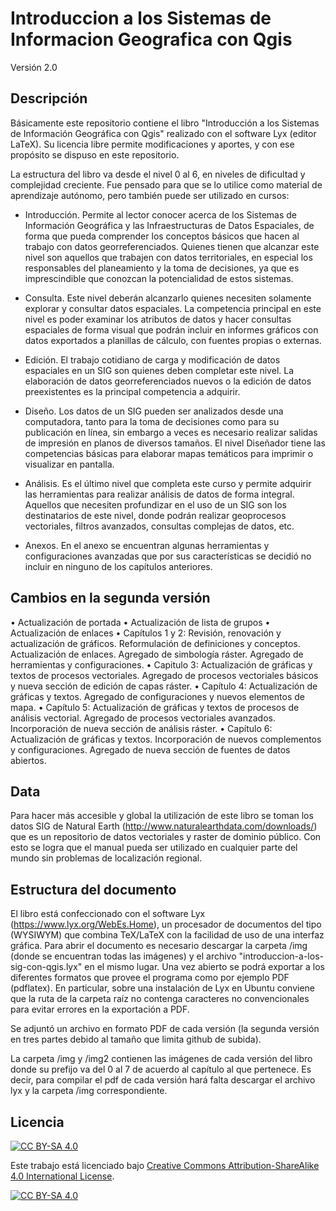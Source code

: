 # Introduccion a los Sistemas de Informacion Geografica con Qgis

Versión 2.0

## Descripción

Básicamente este repositorio contiene el libro "Introducción a los Sistemas de Información Geográfica con Qgis" realizado con el software Lyx (editor LaTeX). Su licencia libre permite modificaciones y aportes, y con ese propósito se dispuso en este repositorio.

La estructura del libro va desde el nivel 0 al 6, en niveles de dificultad y complejidad creciente. Fue pensado para que se lo utilice como material de aprendizaje autónomo, pero también puede ser utilizado en cursos:

- Introducción. Permite al lector conocer acerca de los Sistemas de Información Geográfica y las Infraestructuras de Datos Espaciales, de forma que pueda comprender los conceptos básicos que hacen al trabajo con datos georreferenciados. Quienes tienen que alcanzar este nivel son aquellos que trabajen con datos territoriales, en especial los responsables del planeamiento y la toma de decisiones, ya que es imprescindible que conozcan la potencialidad de estos sistemas.

- Consulta. Este nivel deberán alcanzarlo quienes necesiten solamente explorar y consultar datos espaciales. La competencia principal en este nivel es poder examinar los atributos de datos y hacer consultas espaciales de forma visual que podrán incluir en informes gráficos con datos exportados a planillas de cálculo, con fuentes propias o externas.

- Edición. El trabajo cotidiano de carga y modificación de datos espaciales en un SIG son quienes deben completar este nivel. La elaboración de datos georreferenciados nuevos o la edición de datos preexistentes es la principal competencia a adquirir.

- Diseño. Los datos de un SIG pueden ser analizados desde una computadora, tanto para la toma de decisiones como para su publicación en línea, sin embargo a veces es necesario realizar salidas de impresión en planos de diversos tamaños. El nivel Diseñador tiene las competencias básicas para elaborar mapas temáticos para imprimir o visualizar en pantalla.

- Análisis. Es el último nivel que completa este curso y permite adquirir las herramientas para realizar análisis de datos de forma integral. Aquellos que necesiten profundizar en el uso de un SIG son los destinatarios de este nivel, donde podrán realizar geoprocesos vectoriales, filtros avanzados, consultas complejas de datos, etc.

- Anexos. En el anexo se encuentran algunas herramientas y configuraciones avanzadas que por sus características se decidió no incluir en ninguno de los capítulos anteriores.

## Cambios en la segunda versión

• Actualización de portada
• Actualización de lista de grupos
• Actualización de enlaces
• Capítulos 1 y 2: Revisión, renovación y actualización de gráficos. Reformulación de definiciones y conceptos. Actualización de enlaces. Agregado de simbología ráster. Agregado de herramientas y configuraciones.
• Capitulo 3: Actualización de gráficas y textos de procesos vectoriales. Agregado de procesos vectoriales básicos y nueva sección de edición de capas ráster.
• Capítulo 4: Actualización de gráficas y textos. Agregado de configuraciones y nuevos elementos de mapa.
• Capítulo 5: Actualización de gráficas y textos de procesos de análisis vectorial. Agregado de procesos vectoriales avanzados. Incorporación de nueva sección de análisis ráster.
• Capítulo 6: Actualización de gráficas y textos. Incorporación de nuevos complementos y configuraciones. Agregado de nueva sección de fuentes de datos abiertos.

## Data

Para hacer más accesible y global la utilización de este libro se toman los datos SIG de Natural Earth (http://www.naturalearthdata.com/downloads/) que es un repositorio de datos vectoriales y raster de dominio público. Con esto se logra que el manual pueda ser utilizado en cualquier parte del mundo sin problemas
de localización regional.

## Estructura del documento

El libro está confeccionado con el software Lyx (https://www.lyx.org/WebEs.Home), un procesador de documentos del tipo (WYSIWYM) que combina TeX/LaTeX con la facilidad de uso de una interfaz gráfica. Para abrir el documento es necesario descargar la carpeta /img (donde se encuentran todas las imágenes) y el archivo "introduccion-a-los-sig-con-qgis.lyx" en el mismo lugar. Una vez abierto se podrá exportar a los diferentes formatos que provee el programa como por ejemplo PDF (pdflatex). En particular, sobre una instalación de Lyx en Ubuntu conviene que la ruta de la carpeta raíz no contenga caracteres no convencionales para evitar errores en la exportación a PDF.

Se adjuntó un archivo en formato PDF de cada versión (la segunda versión en tres partes debido al tamaño que limita github de subida).

La carpeta /img y /img2 contienen las imágenes de cada versión del libro donde su prefijo va del 0 al 7 de acuerdo al capítulo al que pertenece. Es decir, para compilar el pdf de cada versión hará falta descargar el archivo lyx y la carpeta /img correspondiente.

## Licencia

[![CC BY-SA 4.0][cc-by-sa-shield]][cc-by-sa]

Este trabajo está licenciado bajo
[Creative Commons Attribution-ShareAlike 4.0 International License][cc-by-sa].

[![CC BY-SA 4.0][cc-by-sa-image]][cc-by-sa]

[cc-by-sa]: http://creativecommons.org/licenses/by-sa/4.0/
[cc-by-sa-image]: https://licensebuttons.net/l/by-sa/4.0/88x31.png
[cc-by-sa-shield]: https://img.shields.io/badge/License-CC%20BY--SA%204.0-lightgrey.svg
